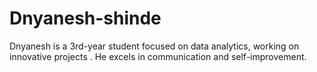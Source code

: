 # Dnyanesh-shinde
Dnyanesh is a 3rd-year student focused on data analytics, working on innovative projects . He excels in communication and self-improvement.
